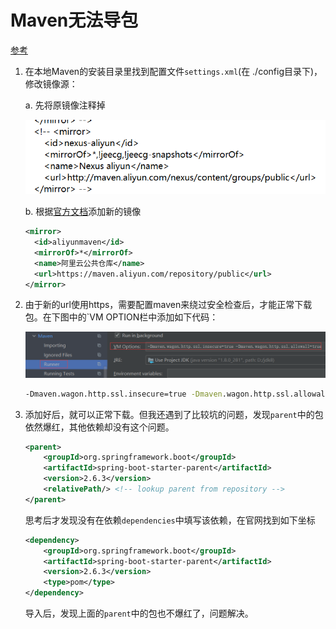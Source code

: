 # Maven无法导包

[参考](https://blog.csdn.net/HeyWeCome/article/details/104543411)

1. 在本地Maven的安装目录里找到配置文件`settings.xml`(在 ./config目录下)，修改镜像源：

   a. 先将原镜像注释掉

   <img src="Maven无法导包.assets/image-20220220201902172.png" alt="image-20220220201902172" style="zoom:80%;" />

   b. 根据[官方文档](https://developer.aliyun.com/mvn/guide)添加新的镜像

   ```xml
   <mirror>
     <id>aliyunmaven</id>
     <mirrorOf>*</mirrorOf>
     <name>阿里云公共仓库</name>
     <url>https://maven.aliyun.com/repository/public</url>
   </mirror>
   ```

2. 由于新的url使用https，需要配置maven来绕过安全检查后，才能正常下载包。在下图中的`VM OPTION栏中添加如下代码：

   <img src="Maven无法导包.assets/image-20220220202506410.png" alt="image-20220220202506410" style="zoom:80%;" />

   ```cmd
   -Dmaven.wagon.http.ssl.insecure=true -Dmaven.wagon.http.ssl.allowall=true
   
   ```

3. 添加好后，就可以正常下载。但我还遇到了比较坑的问题，发现`parent`中的包依然爆红，其他依赖却没有这个问题。

   ```xml
   <parent>
       <groupId>org.springframework.boot</groupId>
       <artifactId>spring-boot-starter-parent</artifactId>
       <version>2.6.3</version>
       <relativePath/> <!-- lookup parent from repository -->
   </parent>
   ```

   思考后才发现没有在依赖`dependencies`中填写该依赖，在官网找到如下坐标

   ```xml
   <dependency>
       <groupId>org.springframework.boot</groupId>
       <artifactId>spring-boot-starter-parent</artifactId>
       <version>2.6.3</version>
       <type>pom</type>
   </dependency>
   ```

   导入后，发现上面的`parent`中的包也不爆红了，问题解决。


